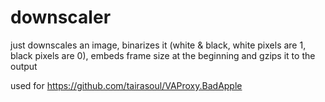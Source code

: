 # downscaler

just downscales an image, binarizes it (white & black, white pixels are 1, black pixels are 0), embeds frame size at the beginning and gzips it to the output

used for https://github.com/tairasoul/VAProxy.BadApple